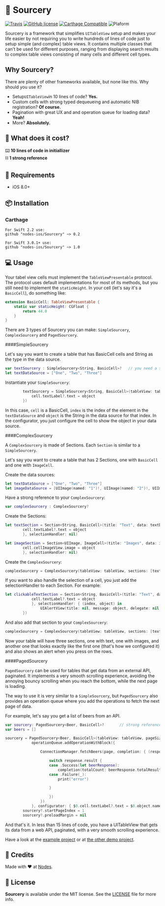 # 🔮 Sourcery

[![Travis](https://img.shields.io/travis/nodes-ios/Sourcery.svg)](https://travis-ci.org/nodes-ios/Sourcery)
[![GitHub license](https://img.shields.io/badge/license-MIT-blue.svg)](https://github.com/nodes-ios/Sourcery/blob/master/LICENSE)
[![Carthage Compatible](https://img.shields.io/badge/Carthage-compatible-4BC51D.svg?style=flat)](https://github.com/Carthage/Carthage)
![Plaform](https://img.shields.io/badge/platform-iOS-lightgrey.svg)

Sourcery is a framework that simplifies `UITableView` setup and makes your life easier by not requiring you to write hundreds of lines of code just to setup simple (and complex) table views. It contains multiple classes that can't be used for different purposes, ranging from displaying search results to complex table views consisting of many cells and different cell types.

## Why Sourcery?
There are plenty of other frameworks available, but none like this. Why should you use it?

* Setup`UITableView`in 10 lines of code? **Yes.**
* Custom cells with strong typed dequeueing and automatic NIB registration? **Of course.**
* Pagination with great UX and and operation queue for loading data? **Yeah!**
* More? **Absolutely.**

## 💸 What does it cost?

⌨️ **10 lines of code in initiallizer**  
⛓ **1 strong reference**

## 📝 Requirements

* iOS 8.0+

## 📦 Installation

### Carthage
~~~
For Swift 2.2 use:
github "nodes-ios/Sourcery" ~> 0.2

For Swift 3.0.1+ use:
github "nodes-ios/Sourcery" ~> 1.0
~~~

## 💻 Usage


Your tabel view cells must implement the `TableViewPresentable` protocol. The protocol uses default implementations for most of its methods, but you still need to implement the `staticHeight`. In your cell (let's say it's a `BasicCell`), do something like:

```swift
extension BasicCell: TableViewPresentable {
    static var staticHeight: CGFloat {
        return 44.0
    }
}
```

There are 3 types of Sourcery you can make: `SimpleSourcery`, `ComplexSourcery` and `PagedSourcery`.

####SimpleSourcery

Let's say you want to create a table that has BasicCell cells and String as the type in the data source.

```swift
var textSourcery : SimpleSourcery<String, BasicCell>?	// you need a strong reference to this
let textDataSource = ["One", "Two", "Three"]
```

Instantiate your `SimpleSourcery`:

```swift
        textSourcery = SimpleSourcery<String, BasicCell>(tableView: tableView, data: textDataSource, configurator: { (cell, index, object) in
            cell.textLabel?.text = object
        })
```
In this case, `cell` is a BasicCell, `index` is the index of the element in the `textDataSource` and `object` is the String in the data source for that index. In the configurator, you just configure the cell to show the object in your data source.

####ComplexSourcery

A `ComplexSourcery` is made of Sections. Each `Section` is similar to a `SimpleSourcery`.

Let's say you want to create a table that has 2 Sections, one with `BasicCell` and one with `ImageCell`.

Create the data sources:

```swift
let textDataSource = ["One", "Two", "Three"]
let imageDataSource = [UIImage(named: "1")!, UIImage(named: "2")!, UIImage(named: "3")!, UIImage(named: "4")!, UIImage(named: "5")!]
```

Have a strong reference to your `ComplexSourcery`:

```swift
var complexSourcery : ComplexSourcery?
```

Create the Sections:

```swift
let textSection = Section<String, BasicCell>(title: "Text", data: textDataSource, configurator: { (cell, index, object) in
	    cell.textLabel?.text = object
	    }, selectionHandler: nil)

let imageSection = Section<UIImage, ImageCell>(title: "Images", data: imageDataSource, configurator: { (cell, index, object) in
	    cell.cellImageView.image = object
	    }, selectionHandler: nil)
```

Create the `ComplexSourcery`:

```swift
complexSourcery = ComplexSourcery(tableView: tableView, sections: [textSection, imageSection])
```

If you want to also handle the selection of a cell, you just add the selectionHandler to each Section. For example:

```swift
let clickableTextSection = Section<String, BasicCell>(title: "Text", data: textDataSource, configurator: { (cell, index, object) in
            cell.textLabel?.text = object
            }, selectionHandler: { (index, object) in
                UIAlertView(title: nil, message: object, delegate: nil, cancelButtonTitle: "Ok").show()
        })
```

And also add that section to your `ComplexSourcery`:

```swift
complexSourcery = ComplexSourcery(tableView: tableView, sections: [textSection, imageSection, clickableSection])
```

Now your table will have three sections, one with text, one with images, and another one that looks exactly like the first one (that's how we configured it) and also shows an alert when you press on the rows.

####PagedSourcery

`PagedSourcery` can be used for tables that get data from an external API, paginated. It implements a very smooth scrolling experience, avoiding the annoying bouncy scrolling when you reach the bottom, while the next page is loading.

The way to use it is very similar to a `SimpleSourcery`, but `PagedSourcery` also provides an operation queue where you add the operations to fetch the next page of data.

For example, let's say you get a list of beers from an API.

```swift
var sourcery: PagedSourcery<Beer, BasicCell>? 		// strong reference to this one
var beers = []
```

```swift
sourcery = PagedSourcery<Beer, BasicCell>(tableView: tableView, pageSize: 50, pageLoader: { (page, operationQueue, completion) in
            operationQueue.addOperationWithBlock({

                ConnectionManager.fetchBeers(page, completion: { (response) in

                    switch response.result {
                    case .Success(let beerResponse):
                        completion(totalCount: beerResponse.totalResults, data:beerResponse.beers)
                    case .Failure(_):
                        print("error")

                    }

                    })
                })
            }, configurator: { $0.cell.textLabel?.text = $0.object.name })
        sourcery?.startPageIndex = 1
        sourcery?.preloadMargin = nil
```

And that's it. In less than 15 lines of code, you have a UITableView that gets its data from a web API, paginated, with a very smooth scrolling experience.

Have a look at the [example project](Sourcery/SourceryExample) or at [the other demo project](https://github.com/mariusc/SourceryDemo).


## 👥 Credits
Made with ❤️ at [Nodes](http://nodesagency.com).

## 📄 License
**Sourcery** is available under the MIT license. See the [LICENSE](https://github.com/nodes-ios/Sourcery/blob/master/LICENSE) file for more info.
